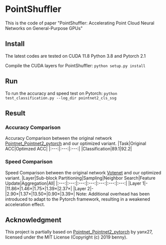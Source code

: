 # PointShuffler
This is the code of paper "PointShuffler: Accelerating Point Cloud Neural Networks on General-Purpose GPUs"
 
## Install
The latest codes are tested on CUDA 11.8  Python 3.8 and Pytorch 2.1

Compile the CUDA layers for PointShuffler:
```python setup.py install```

## Run
To run the accuracy and speed test on Pytorch:
```python test_classification.py --log_dir pointnet2_cls_ssg```

## Result
### Accuracy Comparison
Accuracy Comparison between the original network [Pointnet_Pointnet2_pytorch](https://github.com/yanx27/Pointnet_Pointnet2_pytorch) and our optimized variant.
|Task|Original ACC|Optimzed ACC|
|:---:|:---:|:---:|
|Classification|89.1|92.2|

### Speed Comparison
Speed Comparison between the original network [Votenet](https://github.com/yanx27/Pointnet_Pointnet2_pytorch) and our optimized variant.
|Layer|Sub-block Partitioning|Sampling|Neighbor Search|Feature Update|Aggregation|All|
|:---:|:---:|:---:|:---:|:---:|:---:|:---:|
|Layer 1|-|11.86×|1.46×|1.75×|1.39×|2.37×|
|Layer 2|-|2.90×|1.37×|13.50×|0.90×|3.39×|
Note: Additional overhead has been introduced to adapt to the Pytorch framework, resulting in a weakened acceleration effect.

## Acknowledgment
This project is partially based on [Pointnet_Pointnet2_pytorch](https://github.com/yanx27/Pointnet_Pointnet2_pytorch) by yanx27, licensed under the MIT License (Copyright (c) 2019 benny).




